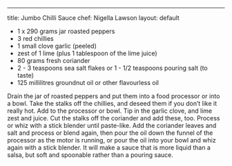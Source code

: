 ---
title: Jumbo Chilli Sauce
chef: Nigella Lawson
layout: default

- 1 x 290 grams jar roasted peppers
- 3 red chillies
- 1 small clove garlic (peeled)
- zest of 1 lime (plus 1 tablespoon of the lime juice)
- 80 grams fresh coriander
- 2 - 3 teaspoons sea salt flakes or 1 - 1/2 teaspoons pouring salt (to taste)
- 125 millilitres groundnut oil or other flavourless oil

Drain the jar of roasted peppers and put them into a food processor or into a bowl.
Take the stalks off the chillies, and deseed them if you don’t like it really hot. Add to the processor or bowl.
Tip in the garlic clove, and lime zest and juice. Cut the stalks off the coriander and add these, too. Process or whiz with a stick blender until paste-like.
Add the coriander leaves and salt and process or blend again, then pour the oil down the funnel of the processor as the motor is running, or pour the oil into your bowl and whiz again with a stick blender. It will make a sauce that is more liquid than a salsa, but soft and spoonable rather than a pouring sauce.
